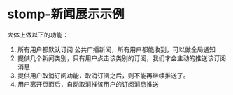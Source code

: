 # stomp-新闻展示示例

大体上做以下的功能：

1. 所有用户都默认订阅 公共广播新闻，所有用户都能收到，可以做全局通知
2. 提供几个新闻类别，只有用户点击该类别的订阅，我们才会主动的推送该订阅消息
3. 提供用户取消订阅功能，取消订阅之后，则不能再继续推送了。
3. 用户离开页面后，自动取消推该用户的订阅消息推送

